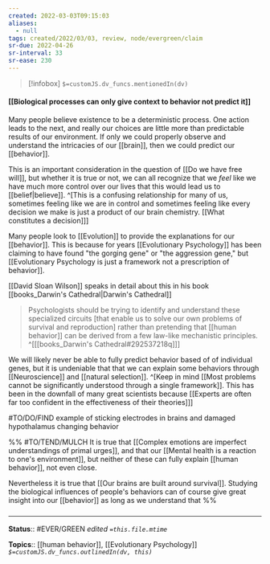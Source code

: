 ```yaml
---
created: 2022-03-03T09:15:03 
aliases:
  - null
tags: created/2022/03/03, review, node/evergreen/claim
sr-due: 2022-04-26
sr-interval: 33
sr-ease: 230
---
```

> [!infobox]
`$=customJS.dv_funcs.mentionedIn(dv)`

#### [[Biological processes can only give context to behavior not predict it]] 

Many people believe existence to be a deterministic process. One action leads to the next, and really our choices are little more than predictable results of our environment.
If only we could properly observe and understand the intricacies of our [[brain]], then 
we could predict our [[behavior]].

This is an important consideration in the question of 
[[Do we have free will]],
but whether it is true or not, we can all recognize that we *feel* like we have much more control over our lives that this would lead us to [[belief|believe]]. 
^[This is a confusing relationship for many of us, sometimes feeling like we are in control and sometimes feeling like every decision we make is just a product of our brain chemistry. [[What constitutes a decision]]]

Many people look to [[Evolution]] to provide the explanations for our [[behavior]].
This is because for years [[Evolutionary Psychology]] has been claiming to have found "the gorging gene" or "the aggression gene,"
but [[Evolutionary Psychology is just a framework not a prescription of behavior]].

[[David Sloan Wilson]] speaks in detail about this in his book [[books_Darwin's Cathedral|Darwin's Cathedral]]

> Psychologists should be trying to identify and understand these specialized circuits [that enable us to solve our own problems of survival and reproduction] rather than pretending that [[human behavior]] can be derived from a few law-like mechanistic principles. 
> ^[[[books_Darwin's Cathedral#292537218q]]]

We will likely never be able to fully predict behavior based of of individual genes, but it is undeniable that that we can explain some behaviors through [[Neuroscience]] and [[natural selection]]. 
^[Keep in mind [[Most problems cannot be significantly understood through a single framework]]. This has been in the downfall of many great scientists because [[Experts are often far too confident in the effectiveness of their theories]]]

#TO/DO/FIND example of sticking electrodes in brains and damaged hypothalamus changing behavior

%%
#TO/TEND/MULCH 
It is true that
[[Complex emotions are imperfect understandings of primal urges]], 
and that our [[Mental health is a reaction to one's environment]], 
but neither of these can fully explain [[human behavior]], not even close.

Nevertheless it is true that
[[Our brains are built around survival]].
Studying the biological influences of people's behaviors can of course give great insight into our [[behavior]] as long as we understand that 
%% 

### <hr class="footnote"/>

**Status**:: #EVER/GREEN 
*edited `=this.file.mtime`*

**Topics**:: [[human behavior]], [[Evolutionary Psychology]]
*`$=customJS.dv_funcs.outlinedIn(dv, this)`*
